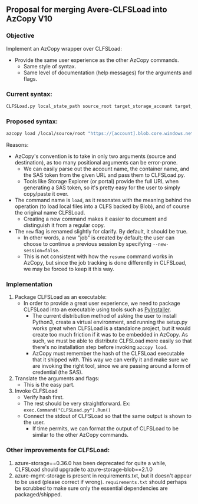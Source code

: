 ## Proposal for merging Avere-CLFSLoad into AzCopy V10

### Objective
Implement an AzCopy wrapper over CLFSLoad:
  - Provide the same user experience as the other AzCopy commands.
    - Same style of syntax.
    - Same level of documentation (help messages) for the arguments and flags.

### Current syntax:
```bash
CLFSLoad.py local_state_path source_root target_storage_account target_container sas_token --new
```
 
### Proposed syntax:
```bash
azcopy load /local/source/root "https://[account].blob.core.windows.net/[container]?[SAS]" --state-path="/local/path" --new-session=true
``` 
Reasons:
- AzCopy's convention is to take in only two arguments (source and destination), as too many positional arguments can be error-prone.
    - We can easily parse out the account name, the container name, and the SAS token from the given URL and pass them to CLFSLoad.py.
    - Tools like Storage Explorer (or portal) provide the full URL when generating a SAS token, so it's pretty easy for the user to simply copy/paste it over.
- The command name is `load`, as it resonates with the meaning behind the operation (to load local files into a CLFS backed by Blob), and of course the original name CLFSLoad.
    - Creating a new command makes it easier to document and distinguish it from a regular copy. 
- The `new` flag is renamed slightly for clarify. By default, it should be true.
    - In other words, a new "job" is created by default; the user can choose to continue a previous session by specifying `--new-session=false`.
    - This is not consistent with how the `resume` command works in AzCopy, but since the job tracking is done differently in CLFSLoad, we may be forced to keep it this way.

### Implementation
1. Package CLFSLoad as an executable:
    - In order to provide a great user experience, we need to package CLFSLoad into an executable using tools such as [PyInstaller](https://www.pyinstaller.org).
        - The current distribution method of asking the user to install Python3, create a virtual environment, and running the setup.py works great when CLFSLoad is a standalone project, but it would create too much friction if it was to be embedded in AzCopy. As such, we must be able to distribute CLFSLoad more easily so that there's no installation step before invoking `azcopy load`.
        - AzCopy must remember the hash of the CLFSLoad executable that it shipped with. This way we can verify it and make sure we are invoking the right tool, since we are passing around a form of credential (the SAS).
2. Translate the arguments and flags:
    - This is the easy part.
3. Invoke CLFSLoad
    - Verify hash first.
    - The rest should be very straightforward. Ex: `exec.Command("CLFSLoad.py").Run()`
    - Connect the stdout of CLFSLoad so that the same output is shown to the user. 
        - If time permits, we can format the output of CLFSLoad to be similar to the other AzCopy commands.

### Other improvements for CLFSLoad:
1.	azure-storage==0.36.0 has been deprecated for quite a while, CLFSLoad should upgrade to azure-storage-blob==2.1.0
2.	azure-mgmt-storage is present in requirements.txt, but it doesn't appear to be used (please correct if wrong). `requirements.txt` should perhaps be scrubbed to make sure only the essential dependencies are packaged/shipped.
